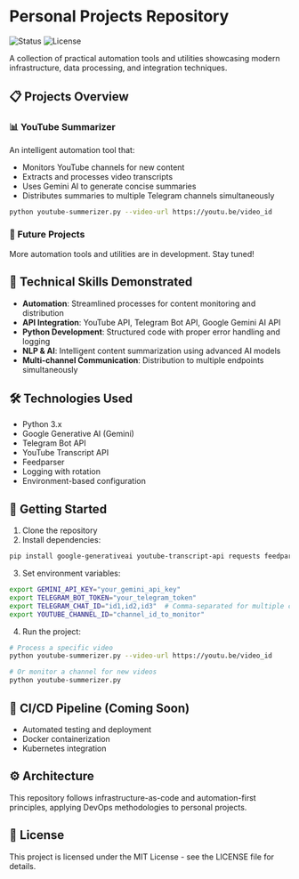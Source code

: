 # Personal Projects Repository

![Status](https://img.shields.io/badge/status-active-success.svg)
![License](https://img.shields.io/badge/license-MIT-blue.svg)

A collection of practical automation tools and utilities showcasing modern infrastructure, data processing, and integration techniques.

## 📋 Projects Overview

### 📊 YouTube Summarizer
An intelligent automation tool that:
- Monitors YouTube channels for new content
- Extracts and processes video transcripts 
- Uses Gemini AI to generate concise summaries
- Distributes summaries to multiple Telegram channels simultaneously

```bash
python youtube-summerizer.py --video-url https://youtu.be/video_id
```

### 🔮 Future Projects
More automation tools and utilities are in development. Stay tuned!

## 🚀 Technical Skills Demonstrated

- **Automation**: Streamlined processes for content monitoring and distribution
- **API Integration**: YouTube API, Telegram Bot API, Google Gemini AI API
- **Python Development**: Structured code with proper error handling and logging
- **NLP & AI**: Intelligent content summarization using advanced AI models
- **Multi-channel Communication**: Distribution to multiple endpoints simultaneously

## 🛠️ Technologies Used

- Python 3.x
- Google Generative AI (Gemini)
- Telegram Bot API
- YouTube Transcript API
- Feedparser
- Logging with rotation
- Environment-based configuration

## 🏁 Getting Started

1. Clone the repository
2. Install dependencies:
```bash
pip install google-generativeai youtube-transcript-api requests feedparser
```

3. Set environment variables:
```bash
export GEMINI_API_KEY="your_gemini_api_key"
export TELEGRAM_BOT_TOKEN="your_telegram_token"
export TELEGRAM_CHAT_ID="id1,id2,id3"  # Comma-separated for multiple channels
export YOUTUBE_CHANNEL_ID="channel_id_to_monitor"
```

4. Run the project:
```bash
# Process a specific video
python youtube-summerizer.py --video-url https://youtu.be/video_id

# Or monitor a channel for new videos
python youtube-summerizer.py
```

## 🔄 CI/CD Pipeline (Coming Soon)
- Automated testing and deployment
- Docker containerization
- Kubernetes integration

## ⚙️ Architecture
This repository follows infrastructure-as-code and automation-first principles, applying DevOps methodologies to personal projects.

## 📜 License
This project is licensed under the MIT License - see the LICENSE file for details.
